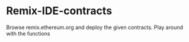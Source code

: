 # Remix-IDE-contracts

Browse remix.ethereum.org and deploy the given contracts. Play around with the functions
